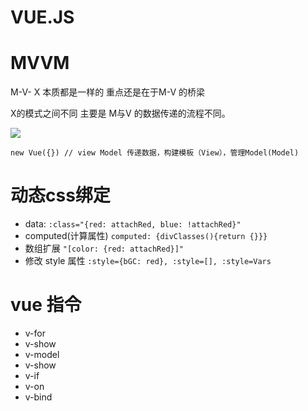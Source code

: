 # VUE.JS

# MVVM

M-V- X    本质都是一样的     重点还是在于M-V  的桥梁

X的模式之间不同  主要是  M与V  的数据传递的流程不同。

![](http://7xojpa.com1.z0.glb.clouddn.com/%E8%AE%BE%E8%AE%A1%E6%A8%A1%E5%BC%8F/cbe3290a96139668f4a477dce96ff8af.png)

```javas
new Vue({}) // view Model 传递数据，构建模板（View），管理Model(Model)
```





# 动态css绑定

- data: ```:class="{red: attachRed, blue: !attachRed}"```
- computed(计算属性)  ```computed: {divClasses(){return {}}}```
- 数组扩展 ```"[color: {red: attachRed}]"```
- 修改 style 属性 ```:style={bGC: red}, :style=[], :style=Vars```



# vue 指令

- v-for
- v-show
- v-model
- v-show
- v-if
- v-on
- v-bind





